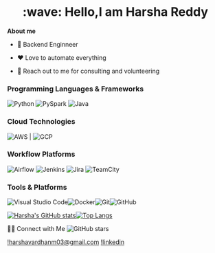 <h1 style="text-align: center;">:wave: Hello,I am Harsha Reddy</h1>

**About me**

* 💼 Backend Enginneer

* ❤️ Love to automate everything
  
* 💬 Reach out to me for consulting and volunteering

### Programming Languages & Frameworks
![Python](https://img.shields.io/badge/Python-3776AB?style=for-the-badge&logo=python&logoColor=white) ![PySpark](https://img.shields.io/badge/PySpark-E25A1C?style=for-the-badge&logo=apache-spark&logoColor=white) ![Java](https://img.shields.io/badge/Java-ED8B00?style=for-the-badge&logo=openjdk&logoColor=white)

### Cloud Technologies
![AWS](https://img.shields.io/badge/Amazon_AWS-FF9900?style=for-the-badge&logo=amazonaws&logoColor=white) | ![GCP]()

### Workflow Platforms
![Airflow](https://img.shields.io/badge/Airflow-017CEE?style=for-the-badge&logo=Apache%20Airflow&logoColor=white)
![Jenkins](https://img.shields.io/badge/Jenkins-D24939?style=for-the-badge&logo=Jenkins&logoColor=white)
![Jira](https://img.shields.io/badge/Jira-0052CC?style=for-the-badge&logo=Jira&logoColor=white)
![TeamCity](https://img.shields.io/badge/TeamCity-000000?style=for-the-badge&logo=TeamCity&logoColor=white)

### Tools & Platforms
![Visual Studio Code](https://img.shields.io/badge/Visual_Studio_Code-007ACC?style=for-the-badge&logo=visual-studio-code&logoColor=white)![Docker](https://img.shields.io/badge/Docker-2496ED?style=for-the-badge&logo=docker&logoColor=white)![Git](https://img.shields.io/badge/Git-F05032?style=for-the-badge&logo=git&logoColor=white)![GitHub](https://img.shields.io/badge/GitHub-181717?style=for-the-badge&logo=github&logoColor=white)


[![Harsha's GitHub stats](https://github-readme-stats.vercel.app/api?username=harshavardhanm03)](https://github.com/anuraghazra/github-readme-stats)[![Top Langs](https://github-readme-stats.vercel.app/api/top-langs/?username=harshavardhanm03)](https://github.com/harshavardhanm03/github-readme-stats)

🤝🏻  Connect with Me
![GitHub stars](https://img.shields.io/github/stars/username?style=social)


[!harshavardhanm03@gmail.com](https://img.shields.io/badge/Gmail-D14836?style=for-the-badge&logo=gmail&logoColor=white) [!linkedin](https://img.shields.io/badge/LinkedIn-0077B5?style=for-the-badge&logo=linkedin&logoColor=white) 
   
